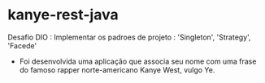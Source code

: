 # kanye-rest-java
Desafio DIO : Implementar os padroes de projeto : 'Singleton', 'Strategy', 'Facede'

- Foi desenvolvida uma aplicação que associa seu nome com uma frase do famoso rapper norte-americano Kanye West, vulgo Ye.
